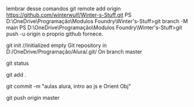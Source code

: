 lembrar desse comandos
git remote add origin https://github.com/winterwulf/Winter-s-Stuff.git
PS D:\OneDrive\Programação\Modulos Foundry\Winter's-Stuff>git branch -M main
PS D:\OneDrive\Programação\Modulos Foundry\Winter's-Stuff>git push -u origin 
o proprio github fornece.

git init
//Initialized empty Git repository in D:/OneDrive/Programação/Alura/.git/ On branch master

git status

git add .

git commit -m "aulas alura, intro ao js e Orient Obj"

git push origin master